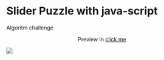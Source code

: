 # Slider Puzzle with java-script

Algoritm challenge

<div style="text-align:center">
Preview in <a href="https://ahmad1026.github.io/puzzle-slider/">click me</a>
</div>

<img src="https://raw.githubusercontent.com/ahmad1026/
puzzle-slider/master/Untitled Project.gif"></img>

